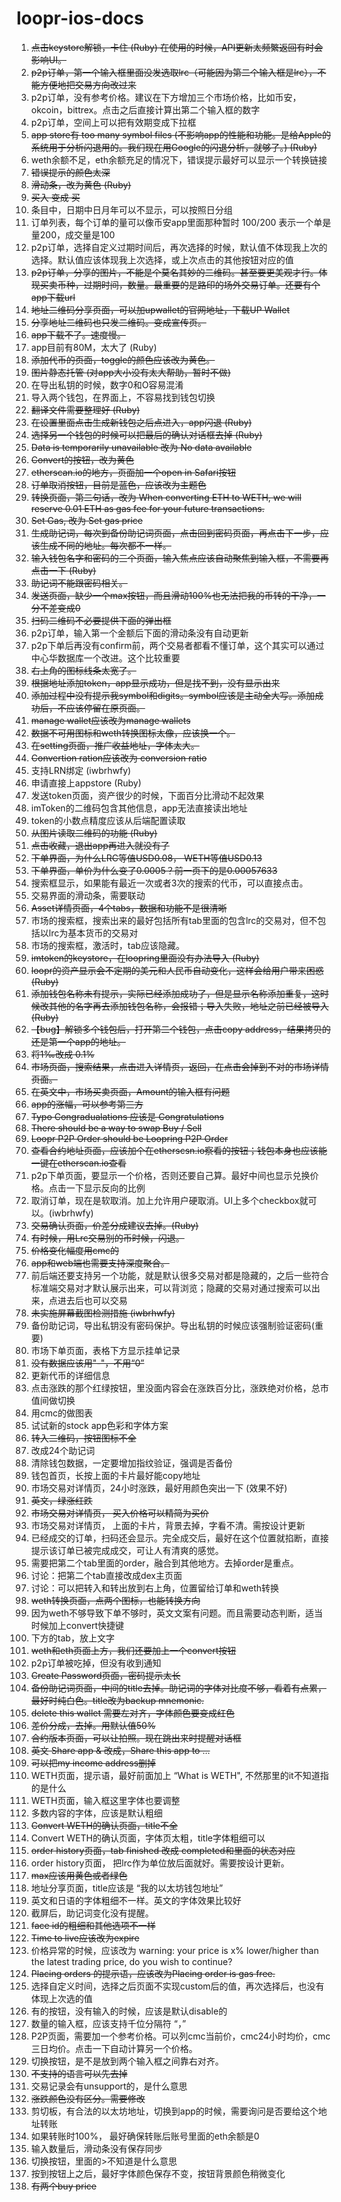 # loopr-ios-docs

1. ~~点击keystore解锁，卡住 (Ruby) 在使用的时候，API更新太频繁返回有时会影响UI。~~
2. ~~p2p订单，第一个输入框里面没发选取lrc（可能因为第二个输入框是lrc），不能方便地把交易方向改过来~~
3. p2p订单，没有参考价格。建议在下方增加三个市场价格，比如币安，okcoin，bittrex。点击之后直接计算出第二个输入框的数字
4. p2p订单，空间上可以把有效期变成下拉框
5. ~~app store有 too many symbol files (不影响app的性能和功能。是给Apple的系统用于分析闪退用的。我们现在用Google的闪退分析，就够了。) (Ruby)~~
6. weth余额不足，eth余额充足的情况下，错误提示最好可以显示一个转换链接
7. ~~错误提示的颜色太深~~
8. ~~滑动条，改为黄色 (Ruby)~~
9. ~~买入 变成 买~~
10. 条目中，日期中日月年可以不显示，可以按照日分组
11. 订单列表，每个订单的量可以像币安app里面那种暂时 100/200 表示一个单是量200，成交量是100
12. p2p订单，选择自定义过期时间后，再次选择的时候，默认值不体现我上次的选择。默认值应该体现我上次选择，或上次点击的其他按钮对应的值
13. ~~p2p订单，分享的图片，不能是个莫名其妙的二维码。甚至要更美观才行。体现买卖币种，过期时间，数量。最重要的是路印的场外交易订单。还要有个app下载url~~
14. ~~地址二维码分享页面，可以加upwallet的官网地址，下载UP Wallet~~
15. ~~分享地址二维码也只发二维码。变成宣传页。~~
16. ~~app下载不了。速度慢。~~
17. app目前有80M，太大了 (Ruby)
18. ~~添加代币的页面，toggle的颜色应该改为黄色。~~
19. ~~图片静态托管 (对app大小没有太大帮助，暂时不做)~~
20. 在导出私钥的时候，数字0和O容易混淆
21. 导入两个钱包，在界面上，不容易找到钱包切换
22. ~~翻译文件需要整理好 (Ruby)~~
23. ~~在设置里面点击生成新钱包之后点进入，app闪退 (Ruby)~~
24. ~~选择另一个钱包的时候可以把最后的确认对话框去掉 (Ruby)~~
25. ~~Data is temporarily unavailable 改为 No data available~~
26. ~~Convert的按钮，改为黄色~~
27. ~~etherscan.io的地方，页面加一个open in Safari按钮~~
28. ~~订单取消按钮，目前是蓝色，应该改为主题色~~
29. ~~转换页面，第二句话，改为 When converting ETH to WETH, we will reserve 0.01 ETH as gas fee for your future transactions.~~
30. ~~Set Gas, 改为 Set gas price~~
31. ~~生成助记词，每次到备份助记词页面，点击回到密码页面，再点击下一步，应该生成不同的地址。每次都不一样。~~
32. ~~输入钱包名字和密码的三个页面，输入焦点应该自动聚焦到输入框，不需要再点击一下 (Ruby)~~
33. ~~助记词不能跟密码相关。~~
34. ~~发送页面，缺少一个max按钮，而且滑动100%也无法把我的币转的干净，一分不差变成0~~
35. ~~扫码二维码不必要提供下面的弹出框~~
36. p2p订单，输入第一个金额后下面的滑动条没有自动更新
37. p2p下单后再没有confirm前，两个交易者都看不懂订单，这个其实可以通过中心华数据库一个改进。这个比较重要
38. ~~右上角的图标线条太宽了。~~
39. ~~根据地址添加token，app显示成功，但是找不到，没有显示出来~~
40. ~~添加过程中没有提示我symbol和digits。symbol应该是主动全大写。添加成功后，不应该停留在原页面。~~
41. ~~manage wallet应该改为manage wallets~~
42. ~~数据不可用图标和weth转换图标太像，应该换一个。~~
43. ~~在setting页面，推广收益地址，字体太大。~~
44. ~~Convertion ration应该改为 conversion ratio~~
45. 支持LRN绑定 (iwbrhwfy)
46. 申请直接上appstore (Ruby)
47. 发送token页面，资产很少的时候，下面百分比滑动不起效果
48. imToken的二维码包含其他信息，app无法直接读出地址
49. token的小数点精度应该从后端配置读取
50. ~~从图片读取二维码的功能 (Ruby)~~
51. ~~点击收藏，退出app再进入就没有了~~
52. ~~下单界面，为什么LRC等值USD0.08， WETH等值USD0.13~~
53. ~~下单界面，单价为什么变了0.0005？前一页下的是0.00057633~~
54. 搜索框显示，如果能有最近一次或者3次的搜索的代币，可以直接点击。
55. 交易界面的滑动条，需要联动
56. ~~Asset详情页面，4个tabs，数据和功能不是很清晰~~
57. 市场的搜索框，搜索出来的最好包括所有tab里面的包含lrc的交易对，但不包括以lrc为基本货币的交易对
58. 市场的搜索框，激活时，tab应该隐藏。
59. ~~imtoken的keystore，在loopring里面没有办法导入 (Ruby)~~
60. ~~loopr的资产显示会不定期的美元和人民币自动变化，这样会给用户带来困惑 (Ruby)~~
61. ~~添加钱包名称未有提示，实际已经添加成功了，但是显示名称添加重复，这时候改其他的名字再去添加钱包名称，会报错；导入失败，地址之前已经被导入 (Ruby)~~
62. ~~【bug】解锁多个钱包后，打开第二个钱包，点击copy address，结果拷贝的还是第一个app的地址。~~
63. ~~将1‰改成 0.1%~~
64. ~~市场页面，搜索结果，点击进入详情页，返回，在点击会掉到不对的市场详情页面。~~
65. ~~在英文中，市场买卖页面，Amount的输入框有问题~~
66. ~~app的涨幅，可以参考第三方~~
67. ~~Typo Congradualations 应该是 Congratulations~~
68. ~~There should be a way to swap Buy / Sell~~
69. ~~Loopr P2P Order should be Loopring P2P Order~~
70. ~~查看合约地址页面，应该加个在etherscsn.io察看的按钮；钱包本身也应该能一键在etherscan.io查看~~
71. p2p下单页面，要显示一个价格，否则还要自己算。最好中间也显示兑换价格。点击一下显示反向的比例
72. 取消订单，现在是软取消。加上允许用户硬取消。UI上多个checkbox就可以。(iwbrhwfy)
73. ~~交易确认页面，价差分成建议去掉。(Ruby)~~
74. ~~有时候，用Lrc交易别的币时候，闪退。~~
75. ~~价格变化幅度用cmc的~~
76. ~~app和web端也需要支持深度聚合。~~
77. 前后端还要支持另一个功能，就是默认很多交易对都是隐藏的，之后一些符合标准端交易对才默认展示出来，可以背浏览；隐藏的交易对通过搜索可以出来，点进去后也可以交易
78. ~~未实施屏幕截图检测措施 (iwbrhwfy)~~
79. 备份助记词，导出私钥没有密码保护。导出私钥的时候应该强制验证密码(重要)
80. 市场下单页面，表格下方显示挂单记录
81. ~~没有数据应该用"-"，不用“0”~~
82. 更新代币的详细信息
83. 点击涨跌的那个红绿按钮，里没面内容会在涨跌百分比，涨跌绝对价格，总市值间做切换
84. 用cmc的做图表
85. 试试新的stock app色彩和字体方案
86. ~~转入二维码，按钮图标不全~~
87. 改成24个助记词
88. 清除钱包数据，一定要增加指纹验证，强调是否备份
89. 钱包首页，长按上面的卡片最好能copy地址
90. 市场交易对详情页，24小时涨跌，最好用颜色突出一下 (效果不好)
91. ~~英文，绿涨红跌~~
92. ~~市场交易对详情页， 买入价格可以精简为买价~~
93. 市场交易对详情页， 上面的卡片，背景去掉，字看不清。需按设计更新
94. 已经成交的订单，扫码还会显示。完全成交后，最好在这个位置就掐断，直接提示该订单已被完成成交，可让人有清爽的感觉。
95. 需要把第二个tab里面的order，融合到其他地方。去掉order是重点。
96. 讨论：把第二个tab直接改成dex主页面
97. 讨论：可以把转入和转出放到右上角，位置留给订单和weth转换
98. ~~weth转换页面，点两个图标，也能转换方向~~
99. 因为weth不够导致下单不够时，英文文案有问题。而且需要动态判断，适当时候加上convert快捷键
100. 下方的tab，放上文字
101. ~~weth和eth页面上方，我们还要加上一个convert按钮~~
102. p2p订单被吃掉，但没有收到通知
103. ~~Create Password页面，密码提示太长~~
104. ~~备份助记词页面，中间的title去掉。助记词的字体对比度不够，看着有点累，最好时纯白色。title改为backup mnemonic.~~
105. ~~delete this wallet 需要左对齐，字体颜色要变成红色~~
106. ~~差价分成，去掉。用默认值50%~~
107. ~~合约版本页面，可以让拍照。现在跳出来时提醒对话框~~
108. ~~英文 Share app & 改成，Share this app to ...~~
109. ~~可以把my income address删掉~~
110. WETH页面，提示语，最好前面加上 “What is WETH", 不然那里的it不知道指的是什么
111. WETH页面，输入框这里字体也要调整
112. 多数内容的字体，应该是默认粗细
113. ~~Convert WETH的确认页面，title不全~~
114. Convert WETH的确认页面，字体页太粗，title字体粗细可以
115. ~~order history页面，tab finished 改成 completed和里面的状态对应~~
116. order history页面， 把lrc作为单位放后面就好。需要按设计更新。
117. ~~max应该用黄色或者绿色~~
118. 地址分享页面，title应该是 “我的以太坊钱包地址”
119. 英文和日语的字体粗细不一样。英文的字体效果比较好
120. 截屏后，助记词变化没有提醒。
121. ~~face id的粗细和其他选项不一样~~
122. ~~Time to live应该改为expire~~
123. 价格异常的时候，应该改为 warning: your price is x% lower/higher than the latest trading price, do you wish to continue?
124. ~~Placing orders 的提示语，应该改为Placing order is gas free.~~
125. 选择自定义时间，选择之后页面不实现custom后的值，再次选择后，也没有体现上次选的值
126. 有的按钮，没有输入的时候，应该是默认disable的
127. 数量的输入框，应该支持千位分隔符 “，”
128. P2P页面，需要加一个参考价格。可以列cmc当前价，cmc24小时均价，cmc三日均价。点击一下自动计算另一个价格。
129. 切换按钮，是不是放到两个输入框之间靠右对齐。
130. ~~不支持的语言可以先去掉~~
131. 交易记录会有unsupport的，是什么意思
131. ~~涨跌颜色没有区分。需要修改~~
132. 剪切板，有合法的以太坊地址，切换到app的时候，需要询问是否要给这个地址转账
133. 如果转账时100%， 最好确保转账后账号里面的eth余额是0
134. 输入数量后，滑动条没有保存同步
135. 切换按钮，里面的>不知道是什么意思
136. 按到按钮上之后，最好字体颜色保存不变，按钮背景颜色稍微变化
137. ~~有两个buy price~~


